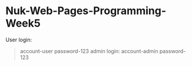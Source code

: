 # Nuk-Web-Pages-Programming-Week5
User login:
>account-user
>password-123
>admin login:
>account-admin
>password-123
